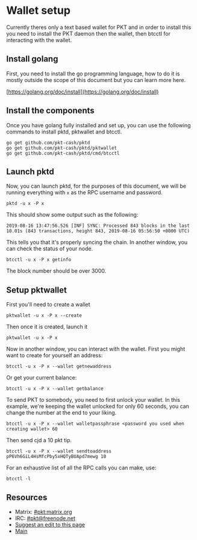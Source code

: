 # Wallet setup

Currently theres only a text based wallet for PKT and in order to install this
you need to install the PKT daemon then the wallet, then btcctl for interacting
with the wallet.

## Install golang

First, you need to install the go programming language, how to do it is mostly
outside the scope of this document but you can learn more here.

[https://golang.org/doc/install](https://golang.org/doc/install)

## Install the components

Once you have golang fully installed and set up, you can use the following
commands to install pktd, pktwallet and btcctl.

```
go get github.com/pkt-cash/pktd
go get github.com/pkt-cash/pktd/pktwallet
go get github.com/pkt-cash/pktd/cmd/btcctl
```

## Launch pktd

Now, you can launch pktd, for the purposes of this document, we will be running
everything with `x` as the RPC username and password.

```
pktd -u x -P x
```

This should show some output such as the following:

```
2019-08-16 13:47:56.526 [INF] SYNC: Processed 843 blocks in the last 10.01s (843 transactions, height 843, 2019-08-16 05:56:50 +0000 UTC)
```

This tells you that it's properly syncing the chain. In another window, you can
check the status of your node.

```
btcctl -u x -P x getinfo
```

The block number should be over 3000.

## Setup pktwallet

First you'll need to create a wallet

```
pktwallet -u x -P x --create
```

Then once it is created, launch it

```
pktwallet -u x -P x
```

Now in another window, you can interact with the wallet.
First you might want to create for yourself an address:

```
btcctl -u x -P x --wallet getnewaddress
```

Or get your current balance:

```
btcctl -u x -P x --wallet getbalance
```

To send PKT to somebody, you need to first unlock your wallet.
In this example, we're keeping the wallet unlocked for only 60 seconds,
you can change the number at the end to your liking.

```
btcctl -u x -P x --wallet walletpassphrase <password you used when creating wallet> 60
```

Then send cjd a 10 pkt tip.

```
btcctl -u x -P x --wallet sendtoaddress pP6Vh6GiL4HsMfcPby5xHQTyBUApd7mewg 10
```

For an exhaustive list of all the RPC calls you can make, use:

```
btcctl -l
```

## Resources

* Matrix: [#pkt:matrix.org](https://riot.im/app/#/room/#pkt:m.trnsz.com)
* IRC: [#pkt@freenode.net](https://kiwiirc.com/nextclient/irc.freenode.net/pkt?nick=pktwow)
* [Suggest an edit to this page](https://github.com/pkt-cash/www.pkt.cash/edit/master/wallet_setup.md)
* [Main](https://pkt.cash/)
